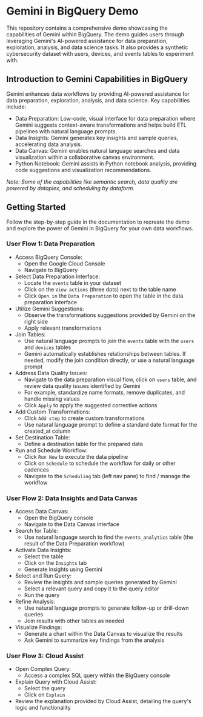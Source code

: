 # Gemini in BigQuery Demo

This repository contains a comprehensive demo showcasing the capabilities of Gemini within BigQuery. The demo guides users through leveraging Gemini's AI-powered assistance for data preparation, exploration, analysis, and data science tasks.  It also provides a synthetic cybersecurity dataset with users, devices, and events tables to experiment with.

## Introduction to Gemini Capabilities in BigQuery

Gemini enhances data workflows by providing AI-powered assistance for data preparation, exploration, analysis, and data science. Key capabilities include:

* Data Preparation: Low-code, visual interface for data preparation where Gemini suggests context-aware transformations and helps build ETL pipelines with natural language prompts.
* Data Insights: Gemini generates key insights and sample queries, accelerating data analysis.
* Data Canvas: Gemini enables natural language searches and data visualization within a collaborative canvas environment.
* Python Notebook: Gemini assists in Python notebook analysis, providing code suggestions and visualization recommendations.

_Note: Some of the capabilities like semantic search, data quality are powered by dataplex, and scheduling by dataform._

## Getting Started

Follow the step-by-step guide in the documentation to recreate the demo and explore the power of Gemini in BigQuery for your own data workflows.

### User Flow 1: Data Preparation
- Access BigQuery Console:
  - Open the Google Cloud Console
  - Navigate to BigQuery
- Select Data Preparation Interface:
  - Locate the `events` table in your dataset
  - Click on the `View actions` (three dots) next to the table name
  - Click `Open in` the `Data Preparation` to open the table in the data preparation interface
- Utilize Gemini Suggestions:
  - Observe the transformations suggestions provided by Gemini on the right side
  - Apply relevant transformations
- Join Tables:
  - Use natural language prompts to join the `events` table with the `users` and `devices` tables
  - Gemini automatically establishes relationships between tables. If needed, modify the join condition directly, or use a natural language prompt
- Address Data Quality Issues:
  - Navigate to the data preparation visual flow, click on `users` table, and review data quality issues identified by Gemini
  - For example, standardize name formats, remove duplicates, and handle missing values
  - Click `Apply` to apply the suggested corrective actions
- Add Custom Transformations:
  - Click `Add step` to create custom transformations
  - Use natural language prompt to define a standard date format for the created_at column
- Set Destination Table:
  - Define a destination table for the prepared data
- Run and Schedule Workflow:
  - Click `Run Now` to execute the data pipeline
  - Click on `Schedule` to schedule the workflow for daily or other cadences
  - Navigate to the `Scheduling` tab (left nav pane) to find / manage the workflow

### User Flow 2: Data Insights and Data Canvas
- Access Data Canvas:
  - Open the BigQuery console
  - Navigate to the Data Canvas interface
- Search for Table:
  - Use natural language search to find the `events_analytics` table (the result of the Data Preparation workflow)
- Activate Data Insights:
  - Select the table
  - Click on the `Insights` tab
  - Generate insights using Gemini
- Select and Run Query:
  - Review the insights and sample queries generated by Gemini
  - Select a relevant query and copy it to the query editor
  - Run the query
- Refine Analysis:
  - Use natural language prompts to generate follow-up or drill-down queries
  - Join results with other tables as needed
- Visualize Findings:
  - Generate a chart within the Data Canvas to visualize the results
  - Ask Gemini to summarize key findings from the analysis

### User Flow 3: Cloud Assist
- Open Complex Query:
  - Access a complex SQL query within the BigQuery console
- Explain Query with Cloud Assist:
  - Select the query
  - Click on `Explain`
- Review the explanation provided by Cloud Assist, detailing the query's logic and functionality



